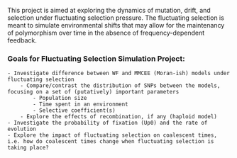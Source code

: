 This project is aimed at exploring the dynamics of mutation, drift, and selection under fluctuating selection pressure.  The fluctuating selection is meant to simulate environmental shifts that may allow for the maintenancy of polymorphism over time in the absence of frequency-dependent feedback.

### Goals for Fluctuating Selection Simulation Project:
	- Investigate difference between WF and MMCEE (Moran-ish) models under fluctuating selection
		- Compare/contrast the distribution of SNPs between the models, focusing on a set of (putatively) important parameters
			- Population size
			- Time spent in an environment 	
			- Selective coefficient(s)
		- Explore the effects of recombination, if any (haploid model)
	- Investigate the probability of fixation (Up0) and the rate of evolution  
	- Explore the impact of fluctuating selection on coalescent times, i.e. how do coalescent times change when fluctuating selection is taking place?
